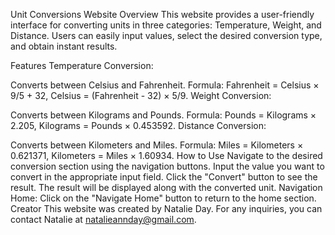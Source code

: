 Unit Conversions Website
Overview
This website provides a user-friendly interface for converting units in three categories: Temperature, Weight, and Distance. Users can easily input values, select the desired conversion type, and obtain instant results.

Features
Temperature Conversion:

Converts between Celsius and Fahrenheit.
Formula: Fahrenheit = Celsius × 9/5 + 32, Celsius = (Fahrenheit - 32) × 5/9.
Weight Conversion:

Converts between Kilograms and Pounds.
Formula: Pounds = Kilograms × 2.205, Kilograms = Pounds × 0.453592.
Distance Conversion:

Converts between Kilometers and Miles.
Formula: Miles = Kilometers × 0.621371, Kilometers = Miles × 1.60934.
How to Use
Navigate to the desired conversion section using the navigation buttons.
Input the value you want to convert in the appropriate input field.
Click the "Convert" button to see the result.
The result will be displayed along with the converted unit.
Navigation
Home: Click on the "Navigate Home" button to return to the home section.
Creator
This website was created by Natalie Day. For any inquiries, you can contact Natalie at natalieannday@gmail.com.
